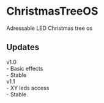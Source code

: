 # ChristmasTreeOS
Adressable LED Christmas tree os

## Updates
  v1.0 <br>
     - Basic effects <br>
     - Stable <br>
  v1.1 <br>
     - XY leds access <br>
     - Stable <br>
